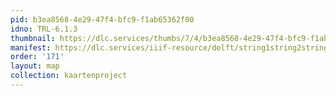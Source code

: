 ```yaml
---
pid: b3ea8568-4e29-47f4-bfc9-f1ab65362f00
idno: TRL-6.1.3
thumbnail: https://dlc.services/thumbs/7/4/b3ea8568-4e29-47f4-bfc9-f1ab65362f00/full/400,339/0/default.jpg
manifest: https://dlc.services/iiif-resource/delft/string1string2string3/kaartenproject-2007/TRL-6.1.3
order: '171'
layout: map
collection: kaartenproject
---
```

